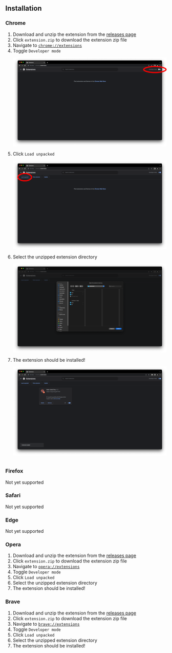 ## Installation

### Chrome
1. Download and unzip the extension from the [releases page](https://github.com/braxtonhall/library-thing/releases)
1. Click `extension.zip` to download the extension zip file
1. Navigate to [`chrome://extensions`](chrome://extensions)
1. Toggle `Developer mode`
   <img src="../img/installation/developer-mode.png" style="padding: 12px 0px;" alt="developer mode in chrome extensions page">
1. Click `Load unpacked`
   <img src="../img/installation/load-unpacked.png" style="padding: 12px 0px;" alt="load unpacked button in chrome extensions page">
1. Select the unzipped extension directory
   <img src="../img/installation/load-from-file-explorer.png" style="padding: 12px 0px;" alt="opening extension from file explorer">
1. The extension should be installed!
   <img src="../img/installation/installed.png" style="padding: 12px 0px;" alt="extension installed">


### Firefox
Not yet supported

### Safari
Not yet supported

### Edge
Not yet supported

### Opera
1. Download and unzip the extension from the [releases page](https://github.com/braxtonhall/library-thing/releases)
1. Click `extension.zip` to download the extension zip file
1. Navigate to [`opera://extensions`](opera://extensions)
1. Toggle `Developer mode`
1. Click `Load unpacked`
1. Select the unzipped extension directory
1. The extension should be installed!

### Brave
1. Download and unzip the extension from the [releases page](https://github.com/braxtonhall/library-thing/releases)
1. Click `extension.zip` to download the extension zip file
1. Navigate to [`brave://extensions`](brave://extensions)
1. Toggle `Developer mode`
1. Click `Load unpacked`
1. Select the unzipped extension directory
1. The extension should be installed!
